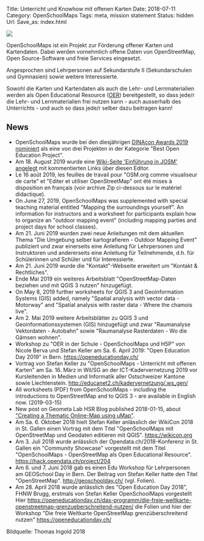 Title: Unterricht und Knowhow mit offenen Karten
Date: 2018-07-11
Category: OpenSchoolMaps
Tags: meta, mission statement
Status: hidden
Url:
Save_as: index.html

![]({filename}/images/schoolkids.jpg)

OpenSchoolMaps ist ein Projekt zur Förderung offener Karten und Kartendaten. 
Dabei werden vornehmlich offene Daten von OpenStreetMap, Open Source-Software 
und freie Services eingesetzt.

Angesprochen sind Lehrpersonen auf Sekundarstufe II (Sekundarschulen und 
Gymnasien) sowie weitere Interessierte.

Sowohl die Karten und Kartendaten als auch die Lehr- und Lernmaterialien werden 
als Open Educational Resource ([OER](https://de.wikipedia.org/wiki/Open_Educational_Resources)) 
bereitgestellt, so dass jede/r die Lehr- und Lernmaterialien frei nutzen kann - 
auch ausserhalb des Unterrichts - und auch so dass jede/r selber dazu beitragen 
kann!

## News

- OpenSchoolMaps wurde bei den diesjährigen [DINAcon Awards 2019 nominiert](https://awards.dinacon.ch/shortlist-steht-fest/) als eine von drei Projekten in der Kategorie "Best Open Education Project".
- Am 18. August 2019 wurde eine [Wiki-Seite 'Einführung in JOSM' angelegt](https://gitlab.com/openschoolmaps/openschoolmaps.gitlab.io/wikis/Einf%C3%BChrung-in-JOSM) mit kommentierten Links über diesen Editor.
- Le 16 août 2019, les feuilles de travail pour "OSM.org comme visualiseur de carte" et "Editer et utiliser OpenStreetMap" ont été mises à disposition en français (voir archive Zip ci-dessous sur le matériel didactique).
- On June 27, 2019, OpenSchoolMaps was supplemented with special teaching material entitled "Mapping the surroundings yourself". An information for instructors and a worksheet for participants explain how to organize an "outdoor mapping event" (including mapping parties and project days for school classes).
- Am 21. Juni 2019 wurden zwei neue Anleitungen mit dem aktuellen Thema "Die Umgebung selber kartografieren - Outdoor Mapping Event" publiziert und zwar einerseits eine Anleitung für Lehrpersonen und Instruktoren und andererseits eine Anleitung für Teilnehmende, d.h. für Schülerinnen und Schüler und für Interessierte.
- Am 21. Juni 2019 wurde die "Kontakt"-Webseite erweitert um "Kontakt & Rechtliches".
- Ende Mai 2019 ein weiteres Arbeitsblatt "OpenStreetMap-Daten beziehen und mit QGIS 3 nutzen" hinzugefügt.
- On May 8, 2019 further worksheets for QGIS 3 and Geoinformation Systems (GIS) added, namely "Spatial analysis with vector data - Motorway" and "Spatial analysis with raster data - Where the chamois live".
- Am 2. Mai 2019 weitere Arbeitsblätter zu QGIS 3 und Geoinformationssystemen (GIS) hinzugefügt und zwar "Raumanalyse Vektordaten - Autobahn" sowie "Raumanalyse Rasterdaten - Wo die Gämsen wohnen".
- Workshop zu "OER in der Schule - OpenSchoolMaps und H5P" von Nicole Berva und Stefan Keller am Sa. 6. April 2019: "Open Education Day 2019" in Bern. <https://openeducationday.ch/>
- Vortrag von Stefan Keller zu "OpenSchoolMaps - Unterricht mit offenen Karten" am Sa. 16. März in Wil/SG an der ICT-Kadervernetzung 2019 vor Kursleitenden in Medien und Informatik aller Ostschweizer Kantone sowie Liechtenstein. <http://educanet2.ch/kadervernetzung/.ws_gen/>
- All worksheets (PDF) from OpenSchoolMaps - including the introductions to OpenStreetMap and to QGIS 3 - are available in English now. (2019-03-15) 
- New post on Geometa Lab HSR Blog published 2018-01-15, about ["Creating a Thematic Online-Map using uMap"](http://geometalab.tumblr.com/post/182036823612/creating-a-thematic-online-map-using-umap).
- Am Sa. 6. Oktober 2018 hielt Stefan Keller anlässlich der WikiCon 2018 in St. Gallen einen Vortrag mit dem Titel "OpenSchoolMaps mit OpenStreetMap und Geodaten editieren mit QGIS". <https://wikicon.org>
- Am 3. Juli 2018 wurde anlässlich der Opendata.ch/2018-Konferenz in St. Gallen ein "Community Showcase" vorgestellt mit dem Titel "OpenSchoolMaps - OpenStreetMap als Open Educational Resource". <https://hack.opendata.ch/project/204>
- Am 6. und 7. Juni 2018 gab es einen Edu Workshop für Lehrpersonen am GEOSchool Day in Bern. Der Beitrag von Stefan Keller hatte den Titel "OpenStreetMap". <http://geoschoolday.ch/> (vgl. Folien).
- Am 28. April 2018 wurde anlässlich des "Open Education Day 2018", FHNW Brugg, erstmals von Stefan Keller OpenSchoolMaps vorgestellt Hier <https://openeducationday.ch/das-programm/die-freie-weltkarte-openstreetmap-grenzueberschreitend-nutzen/> die Folien und hier der Workshop "Die freie Weltkarte OpenStreetMap grenzüberschreitend nutzen" <https://openeducationday.ch/>

Bildquelle: Thomas Ingold 2018